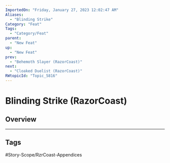 ```yaml
---
ImportedOn: "Friday, January 27, 2023 12:02:47 AM"
Aliases:
  - "Blinding Strike"
Category: "Feat"
Tags:
  - "Category/Feat"
parent:
  - "New Feat"
up:
  - "New Feat"
prev:
  - "Behemoth Slayer (RazorCoast)"
next:
  - "Cloaked Duelist (RazorCoast)"
RWtopicId: "Topic_5816"
---
```

# Blinding Strike (RazorCoast)
## Overview

---
## Tags
#Story-Scope/RzrCoast-Appendices

